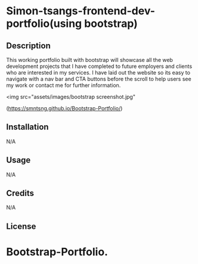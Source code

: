 # Simon-tsangs-frontend-dev-portfolio(using bootstrap)


## Description
This working portfolio built with bootstrap will showcase all the web development projects that I have completed to future employers and clients who are interested in my services. I have laid out the website so its easy to navigate with a nav bar and CTA buttons before the scroll to help users see my work or contact me for further information.

 

<img src="assets/images/bootstrap screenshot.jpg"

(https://smntsng.github.io/Bootstrap-Portfolio/)

## Installation
N/A

## Usage
N/A
## Credits
N/A

## License





# Bootstrap-Portfolio.
